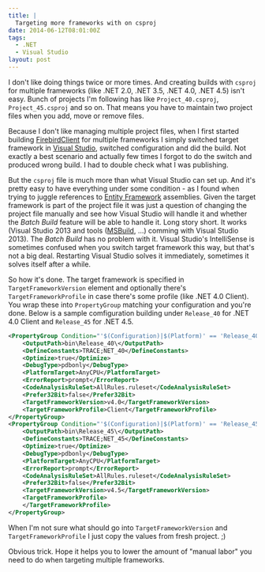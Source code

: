 ```yaml
---
title: |
  Targeting more frameworks with on csproj
date: 2014-06-12T08:01:00Z
tags:
  - .NET
  - Visual Studio
layout: post
---
```

I don't like doing things twice or more times. And creating builds with `csproj` for multiple frameworks (like .NET 2.0, .NET 3.5, .NET 4.0, .NET 4.5) isn't easy. Bunch of projects I'm following has like `Project_40.csproj`, `Project_45.csproj` and so on. That means you have to maintain two project files when you add, move or remove files. 

Because I don't like managing multiple project files, when I first started building [FirebirdClient][1] for multiple frameworks I simply switched target framework in [Visual Studio][3], switched configuration and did the build. Not exactly a best scenario and actually few times I forgot to do the switch and produced wrong build. I had to double check what I was publishing. 

<!-- excerpt -->

But the `csproj` file is much more than what Visual Studio can set up. And it's pretty easy to have everything under some condition - as I found when trying to juggle references to [Entity Framework][2] assemblies. Given the target framework is part of the project file it was just a question of changing the project file manually and see how Visual Studio will handle it and whether the _Batch Build_ feature will be able to handle it. Long story short. It works (Visual Studio 2013 and tools ([MSBuild][4], ...) comming with Visual Studio 2013). The _Batch Build_ has no problem with it. Visual Studio's IntelliSense is sometimes confused when you switch target framework this way, but that's not a big deal. Restarting Visual Studio solves it immediately, sometimes it solves itself after a while.

So how it's done. The target framework is specified in `TargetFrameworkVersion` element and optionally there's `TargetFrameworkProfile` in case there's some profile (like .NET 4.0 Client). You wrap these into `PropertyGroup` matching your configuration and you're done. Below is a sample comfiguration building under `Release_40` for .NET 4.0 Client and `Release_45` for .NET 4.5.  

```xml
<PropertyGroup Condition="'$(Configuration)|$(Platform)' == 'Release_40|AnyCPU'">
	<OutputPath>bin\Release_40\</OutputPath>
	<DefineConstants>TRACE;NET_40</DefineConstants>
	<Optimize>true</Optimize>
	<DebugType>pdbonly</DebugType>
	<PlatformTarget>AnyCPU</PlatformTarget>
	<ErrorReport>prompt</ErrorReport>
	<CodeAnalysisRuleSet>AllRules.ruleset</CodeAnalysisRuleSet>
	<Prefer32Bit>false</Prefer32Bit>
	<TargetFrameworkVersion>v4.0</TargetFrameworkVersion>
	<TargetFrameworkProfile>Client</TargetFrameworkProfile>
</PropertyGroup>
<PropertyGroup Condition="'$(Configuration)|$(Platform)' == 'Release_45|AnyCPU'">
	<OutputPath>bin\Release_45\</OutputPath>
	<DefineConstants>TRACE;NET_45</DefineConstants>
	<Optimize>true</Optimize>
	<DebugType>pdbonly</DebugType>
	<PlatformTarget>AnyCPU</PlatformTarget>
	<ErrorReport>prompt</ErrorReport>
	<CodeAnalysisRuleSet>AllRules.ruleset</CodeAnalysisRuleSet>
	<Prefer32Bit>false</Prefer32Bit>
	<TargetFrameworkVersion>v4.5</TargetFrameworkVersion>
	<TargetFrameworkProfile>
	</TargetFrameworkProfile>
</PropertyGroup>
``` 

When I'm not sure what should go into `TargetFrameworkVersion` and `TargetFrameworkProfile` I just copy the values from fresh project. ;)

Obvious trick. Hope it helps you to lower the amount of "manual labor" you need to do when targeting multiple frameworks.

[1]: http://www.firebirdsql.org/en/net-provider/
[2]: http://msdn.com/ef
[3]: http://www.visualstudio.com/
[4]: http://msdn.microsoft.com/en-us/library/dd393574.aspx